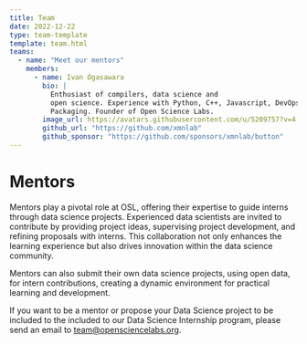```yaml
---
title: Team
date: 2022-12-22
type: team-template
template: team.html
teams:
  - name: "Meet our mentors"
    members:
      - name: Ivan Ogasawara
        bio: |
          Enthusiast of compilers, data science and
          open science. Experience with Python, C++, Javascript, DevOps, and
          Packaging. Founder of Open Science Labs.
        image_url: https://avatars.githubusercontent.com/u/5209757?v=4
        github_url: "https://github.com/xmnlab"
        github_sponsor: "https://github.com/sponsors/xmnlab/button"
---
```


# Mentors

Mentors play a pivotal role at OSL, offering their expertise to guide interns
through data science projects. Experienced data scientists are invited to
contribute by providing project ideas, supervising project development, and
refining proposals with interns. This collaboration not only enhances the
learning experience but also drives innovation within the data science
community.

Mentors can also submit their own data science projects, using open data, for
intern contributions, creating a dynamic environment for practical learning and
development.

If you want to be a mentor or propose your Data Science project to be included
to the included to our Data Science Internship program, please send an email to
<team@opensciencelabs.org>.
